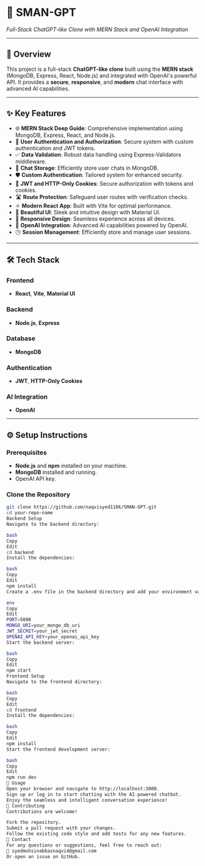 # 🌟 **SMAN-GPT**  
*Full-Stack ChatGPT-like Clone with MERN Stack and OpenAI Integration*

---

## 📖 **Overview**  
This project is a full-stack **ChatGPT-like clone** built using the **MERN stack** (MongoDB, Express, React, Node.js) and integrated with OpenAI's powerful API. It provides a **secure**, **responsive**, and **modern** chat interface with advanced AI capabilities.

---

## ✨ **Key Features**  
- 🌐 **MERN Stack Deep Guide**: Comprehensive implementation using MongoDB, Express, React, and Node.js.  
- 🔐 **User Authentication and Authorization**: Secure system with custom authentication and JWT tokens.  
- ✅ **Data Validation**: Robust data handling using Express-Validators middleware.  
- 💾 **Chat Storage**: Efficiently store user chats in MongoDB.  
- 🛡 **Custom Authentication**: Tailored system for enhanced security.  
- 🧾 **JWT and HTTP-Only Cookies**: Secure authorization with tokens and cookies.  
- 🛣 **Route Protection**: Safeguard user routes with verification checks.  
- ⚛️ **Modern React App**: Built with Vite for optimal performance.  
- 🎨 **Beautiful UI**: Sleek and intuitive design with Material UI.  
- 📱 **Responsive Design**: Seamless experience across all devices.  
- 🧠 **OpenAI Integration**: Advanced AI capabilities powered by OpenAI.  
- 🕒 **Session Management**: Efficiently store and manage user sessions.

---

## 🛠 **Tech Stack**  
### **Frontend**  
- **React**, **Vite**, **Material UI**  

### **Backend**  
- **Node.js**, **Express**  

### **Database**  
- **MongoDB**  

### **Authentication**  
- **JWT**, **HTTP-Only Cookies**  

### **AI Integration**  
- **OpenAI**  

---

## ⚙️ **Setup Instructions**  

### **Prerequisites**  
- **Node.js** and **npm** installed on your machine.  
- **MongoDB** installed and running.  
- OpenAI API key.  

### **Clone the Repository**  
```bash
git clone https://github.com/naqvisyed110k/SMAN-GPT.git
cd your-repo-name
Backend Setup
Navigate to the backend directory:

bash
Copy
Edit
cd backend
Install the dependencies:

bash
Copy
Edit
npm install
Create a .env file in the backend directory and add your environment variables:

env
Copy
Edit
PORT=5000
MONGO_URI=your_mongo_db_uri
JWT_SECRET=your_jwt_secret
OPENAI_API_KEY=your_openai_api_key
Start the backend server:

bash
Copy
Edit
npm start
Frontend Setup
Navigate to the frontend directory:

bash
Copy
Edit
cd frontend
Install the dependencies:

bash
Copy
Edit
npm install
Start the frontend development server:

bash
Copy
Edit
npm run dev
🚀 Usage
Open your browser and navigate to http://localhost:3000.
Sign up or log in to start chatting with the AI-powered chatbot.
Enjoy the seamless and intelligent conversation experience!
🤝 Contributing
Contributions are welcome!

Fork the repository.
Submit a pull request with your changes.
Follow the existing code style and add tests for any new features.
📧 Contact
For any questions or suggestions, feel free to reach out:
📧 syedmohsinabbasnaqvi4@gmail.com
Or open an issue on GitHub.
